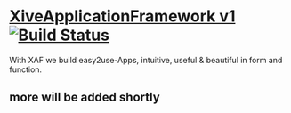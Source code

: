 # [XiveApplicationFramework v1](http://devxive.com) [![Build Status](https://secure.travis-ci.org/devxive/XiveApplicationFramework.png)](http://travis-ci.org/devxive/XiveApplicationFramework)

With XAF we build easy2use-Apps, intuitive, useful & beautiful in form and function.

## more will be added shortly
